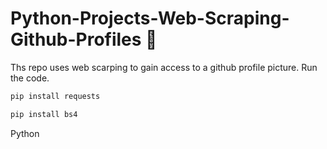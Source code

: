 # Python-Projects-Web-Scraping-Github-Profiles 🐍
Ths repo uses web scarping to gain access to a github profile picture.
Run the code.

```python
pip install requests
```

```python
pip install bs4
```

Python
```python

```
